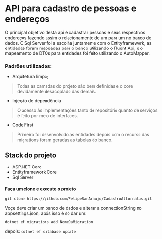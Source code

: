 # API para cadastro de pessoas e endereços
O principal objetivo desta api é cadastrar pessoas e seus respectivos endereços fazendo assim o relacionamento de um para um no banco de dados.
O Sql Server foi a escolha juntamente com o Entityframework, as entidades foram mapeadas para o banco utilizando o Fluent Api, e o mapeamento de DTOs
para entidades foi feito utilizando o AutoMapper.

### Padrões utilizados:

* Arquitetura limpa;
> Todas as camadas do projeto são bem definidas e o core devidamente desacoplado das demais.
* Injeção de dependência
> O acesso às implementações tanto de repositório quanto de serviços é feito por meio de interfaces.
* Code First
> Primeiro foi desenvolvido as entidades depois com o recurso das migrations foram geradas as tabelas do banco.

## Stack do projeto
* ASP.NET Core
* Entityframework Core
* Sql Server

#### Faça um clone e execute o projeto
``` git clone https://github.com/FelipeSanAraujo/CadastroAttornatus.git ```

Voçe deve criar um banco de dados e alterar a connectionString no appsettings.json, após isso é só dar um:

``` dotnet ef migrations add NomeDaMigration ```

depois:
``` dotnet ef database update ```

